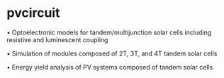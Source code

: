 # pvcircuit
• Optoelectronic models for tandem/multijunction solar cells including resistive and luminescent coupling

• Simulation of modules composed of 2T, 3T, and 4T tandem solar cells

• Energy yield analysis of PV systems composed of tandem solar cells 

